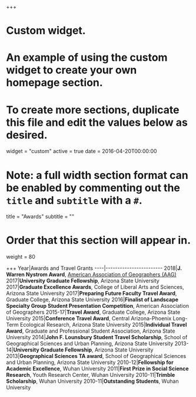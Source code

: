 +++
# Custom widget.
# An example of using the custom widget to create your own homepage section.
# To create more sections, duplicate this file and edit the values below as desired.
widget = "custom"
active = true
date = 2016-04-20T00:00:00

# Note: a full width section format can be enabled by commenting out the `title` and `subtitle` with a `#`.
title = "Awards"
subtitle = ""

# Order that this section will appear in.
weight = 80



+++
Year|Awards and Travel Grants
----|------------------------
2018|**J. Warren Nystrom Award**, [American Association of Geographers (AAG)](http://www.aag.org/cs/nystrom)
2017|**University Graduate Fellowship**, Arizona State University
2017|**Graduate Excellence Awards**, College of Liberal Arts and Sciences, Arizona State University 
2017|**Preparing Future Faculty Travel Award**, Graduate College, Arizona State University 
2016|**Finalist of Landscape Specialty Group Student Presentation Competition**, American Association of Geographers
2015-17|**Travel Award**, Graduate College, Arizona State University
2015|**Conference Travel Award**, Central Arizona-Phoenix Long-Term Ecological Research, Arizona State University
2015|**Individual Travel Award**, Graduate and Professional Student Association, Arizona State University 
2014|**John F. Lounsbury Student Travel Scholarship**, School of Geographical Sciences and Urban Planning, Arizona State University 
2013-14|**University Graduate Fellowship**, Arizona State University
2013|**Geographical Sciences TA award**, School of Geographical Sciences and Urban Planning, Arizona State University 
2010-12|**Fellowship for Academic Excellence**, Wuhan University
2011|**First Prize in Social Science Research**, Youth Research Center, Wuhan University
2010-11|**Trimble Scholarship**, Wuhan University
2010-11|**Outstanding Students**, Wuhan University
